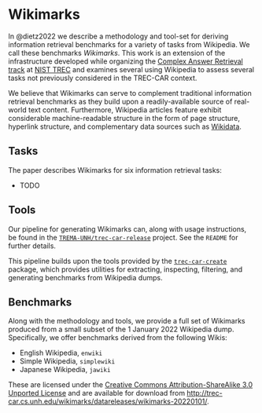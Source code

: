 # Wikimarks

In @dietz2022 we describe a methodology and tool-set for deriving information
retrieval benchmarks for a variety of tasks from Wikipedia. We call these
benchmarks *Wikimarks*. This work is an extension of the infrastructure
developed while organizing the [Complex Answer Retrieval track][trec-car] at
[NIST TREC][trec] and examines several using Wikipedia to assess several tasks
not previously considered in the TREC-CAR context.

We believe that Wikimarks can serve to complement traditional information
retrieval benchmarks as they build upon a readily-available source of
real-world text content. Furthermore, Wikipedia articles feature exhibit
considerable machine-readable structure in the form of page structure,
hyperlink structure, and complementary data sources such as [Wikidata][].

## Tasks

The paper describes Wikimarks for six information retrieval tasks:

* TODO

## Tools

Our pipeline for generating Wikimarks can, along with usage instructions, be
found in the [`TREMA-UNH/trec-car-release`][trec-car-release] project. See the
`README` for further details.

This pipeline builds upon the tools provided by the
[`trec-car-create`][trec-car-create] package, which provides utilities for
extracting, inspecting, filtering, and generating benchmarks from Wikipedia
dumps.

## Benchmarks

Along with the methodology and tools, we provide a full set of Wikimarks
produced from a small subset of the 1 January 2022 Wikipedia dump.
Specifically, we offer benchmarks derived from the following Wikis:

* English Wikipedia, `enwiki`
* Simple Wikipedia, `simplewiki`
* Japanese Wikipedia, `jawiki`

These are licensed under the [Creative Commons Attribution-ShareAlike 3.0
Unported License][cc-sa] and are available for download from
<http://trec-car.cs.unh.edu/wikimarks/datareleases/wikimarks-20220101/>.


[trec-car]: http://trec-car.cs.unh.edu/ 
[trec]: https://trec.nist.gov/
[Wikidata]: https://wikidata.org/
[cc-sa]: http://creativecommons.org/licenses/by-sa/3.0/
[trec-car-release]: https://github.com/TREMA-UNH/trec-car-release
[trec-car-create]: https://github.com/TREMA-UNH/trec-car-create
